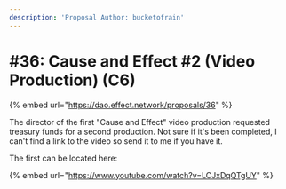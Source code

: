 ```yaml
---
description: 'Proposal Author: bucketofrain'
---
```


# #36: Cause and Effect #2 (Video Production) (C6)

{% embed url="https://dao.effect.network/proposals/36" %}

The director of the first "Cause and Effect" video production requested treasury funds for a second production. Not sure if it's been completed, I can't find a link to the video so send it to me if you have it.

The first can be located here:

{% embed url="https://www.youtube.com/watch?v=LCJxDqQTgUY" %}
